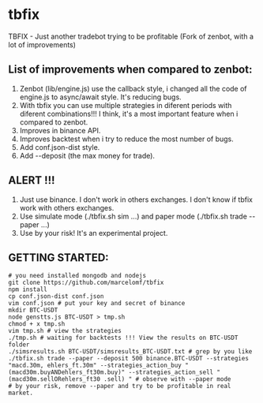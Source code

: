 # tbfix
TBFIX - Just another tradebot trying to be profitable (Fork of zenbot, with a lot of improvements)

## List of improvements when compared to zenbot:

1. Zenbot (lib/engine.js) use the callback style, i changed all the code of engine.js to async/await style. It's reducing bugs.
2. With tbfix you can use multiple strategies in diferent periods with diferent combinations!!! I think, it's a most important feature when i compared to zenbot.
3. Improves in binance API.
4. Improves backtest when i try to reduce the most number of bugs.
5. Add conf.json-dist style.
6. Add --deposit (the max money for trade).

## ALERT !!!

1. Just use binance. I don't work in others exchanges. I don't know if tbfix work with others exchanges.
2. Use simulate mode (./tbfix.sh sim ...) and paper mode (./tbfix.sh trade --paper ...)
3. Use by your risk! It's an experimental project.

## GETTING STARTED:

```
# you need installed mongodb and nodejs
git clone https://github.com/marcelomf/tbfix
npm install
cp conf.json-dist conf.json
vim conf.json # put your key and secret of binance
mkdir BTC-USDT
node genstts.js BTC-USDT > tmp.sh
chmod + x tmp.sh
vim tmp.sh # view the strategies
./tmp.sh # waiting for backtests !!! View the results on BTC-USDT folder
./simsresults.sh BTC-USDT/simsresults_BTC-USDT.txt # grep by you like
./tbfix.sh trade --paper --deposit 500 binance.BTC-USDT --strategies "macd.30m, ehlers_ft.30m" --strategies_action_buy "(macd30m.buyANDehlers_ft30m.buy)" --strategies_action_sell "(macd30m.sellORehlers_ft30 .sell) " # observe with --paper mode
# by your risk, remove --paper and try to be profitable in real market.
```
